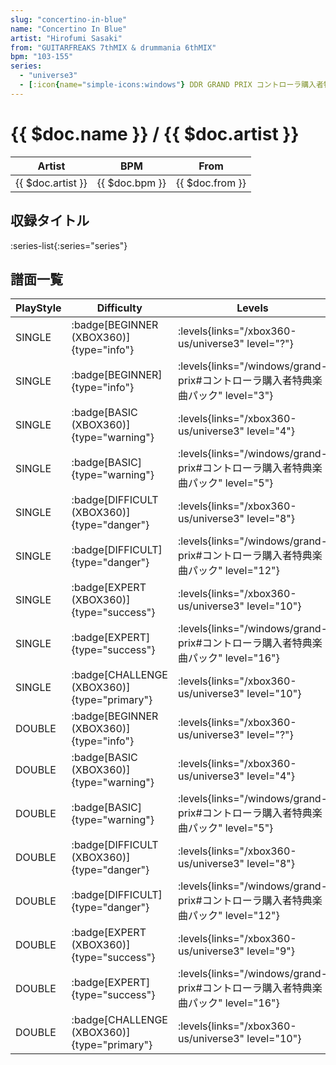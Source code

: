 ```yaml
---
slug: "concertino-in-blue"
name: "Concertino In Blue"
artist: "Hirofumi Sasaki"
from: "GUITARFREAKS 7thMIX & drummania 6thMIX"
bpm: "103-155"
series:
  - "universe3"
  - [:icon{name="simple-icons:windows"} DDR GRAND PRIX コントローラ購入者特典楽曲パック](/windows/grand-prix#コントローラ購入者特典楽曲パック)
---
```


# {{ $doc.name }} / {{ $doc.artist }}

|Artist|BPM|From|
|------|---|----|
|{{ $doc.artist }}|{{ $doc.bpm }}|{{ $doc.from }}|

## 収録タイトル

:series-list{:series="series"}

## 譜面一覧

|PlayStyle|Difficulty|Levels|Notes|Movie|
|---------|----------|------|-----|-----|
|SINGLE| :badge[BEGINNER (XBOX360)]{type="info"}| :levels{links="/xbox360-us/universe3" level="?"}|76/7||
|SINGLE| :badge[BEGINNER]{type="info"}| :levels{links="/windows/grand-prix#コントローラ購入者特典楽曲パック" level="3"}|71/5||
|SINGLE| :badge[BASIC (XBOX360)]{type="warning"}| :levels{links="/xbox360-us/universe3" level="4"}|115/2||
|SINGLE| :badge[BASIC]{type="warning"}| :levels{links="/windows/grand-prix#コントローラ購入者特典楽曲パック" level="5"}|121/4||
|SINGLE| :badge[DIFFICULT (XBOX360)]{type="danger"}| :levels{links="/xbox360-us/universe3" level="8"}|333/10||
|SINGLE| :badge[DIFFICULT]{type="danger"}| :levels{links="/windows/grand-prix#コントローラ購入者特典楽曲パック" level="12"}|323/10||
|SINGLE| :badge[EXPERT (XBOX360)]{type="success"}| :levels{links="/xbox360-us/universe3" level="10"}|458/6||
|SINGLE| :badge[EXPERT]{type="success"}| :levels{links="/windows/grand-prix#コントローラ購入者特典楽曲パック" level="16"}|519/11||
|SINGLE| :badge[CHALLENGE (XBOX360)]{type="primary"}| :levels{links="/xbox360-us/universe3" level="10"}|530/15||
|DOUBLE| :badge[BEGINNER (XBOX360)]{type="info"}| :levels{links="/xbox360-us/universe3" level="?"}|||
|DOUBLE| :badge[BASIC (XBOX360)]{type="warning"}| :levels{links="/xbox360-us/universe3" level="4"}|120/2||
|DOUBLE| :badge[BASIC]{type="warning"}| :levels{links="/windows/grand-prix#コントローラ購入者特典楽曲パック" level="5"}|119/4||
|DOUBLE| :badge[DIFFICULT (XBOX360)]{type="danger"}| :levels{links="/xbox360-us/universe3" level="8"}|333/10||
|DOUBLE| :badge[DIFFICULT]{type="danger"}| :levels{links="/windows/grand-prix#コントローラ購入者特典楽曲パック" level="12"}|324/10||
|DOUBLE| :badge[EXPERT (XBOX360)]{type="success"}| :levels{links="/xbox360-us/universe3" level="9"}|458/6||
|DOUBLE| :badge[EXPERT]{type="success"}| :levels{links="/windows/grand-prix#コントローラ購入者特典楽曲パック" level="16"}|491/12||
|DOUBLE| :badge[CHALLENGE (XBOX360)]{type="primary"}| :levels{links="/xbox360-us/universe3" level="10"}|529/15||
